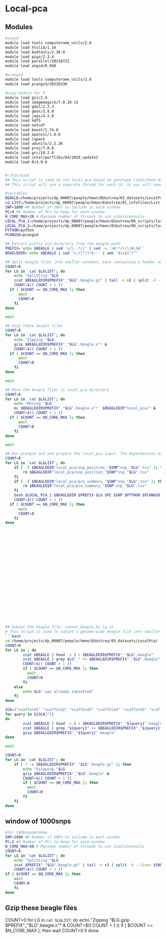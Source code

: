 Local-pca
================

## Modules
```bash
#angsd
module load tools computerome_utils/2.0
module load htslib/1.16
module load bedtools/2.30.0
module load pigz/2.3.4
module load parallel/20210722
module load angsd/0.940

#pcangsd
module load tools computerome_utils/2.0
module load pcangsd/20220330 

#Load module for R
module load gsl/2.6
module load imagemagick/7.0.10-13
module load gdal/2.2.3
module load geos/3.8.0
module load jags/4.2.0
module load hdf5
module load netcdf
module load boost/1.74.0
module load openssl/1.0.0
module load lapack
module load udunits/2.2.26
module load proj/7.0.0
module load gcc/10.2.0
module load intel/perflibs/64/2020_update2
module load R/4.0.0
```
```bash

#!/bin/bash
## This script is used to run local_pca based on genotype likelihood data. See https://github.com/petrelharp/local_pca for details. 
## This script will use a separate thread for each LG. So you will need to first run /workdir/genomic-data-analysis/scripts/subset_beagle_by_lg.sh

#variables
BEAGLE=/home/projects/dp_00007/people/hmon/EUostrea/03_datasets/LocalPca/Jan23_A940_minMapQ20minQ20_NOMININD_setMinDepthInd1_setMinDepthInd1_setMinDepth600setMaxDepth1200.beagle.gz
LG_LIST=/home/projects/dp_00007/people/hmon/EUostrea/01_infofiles/List_scaffold_28jan23.txt
SNP=1000 ## Number of SNPs to include in each window
PC=4 ## Number of PCs to keep for each window
N_CORE_MAX=20 # Maximum number of threads to use simulatenously
LOCAL_PCA_1=/home/projects/dp_00007/people/hmon/EUostrea/00_scripts/local_pca_1.sh
LOCAL_PCA_2=/home/projects/dp_00007/people/hmon/EUostrea/00_scripts/local_pca_2.R
PYTHON=python
PCANGSD=pcangsd

## Extract prefix and directory from the beagle path
PREFIX=`echo $BEAGLE | sed 's/\..*//' | sed -e 's#.*/\(\)#\1#'`
BEAGLEDIR=`echo $BEAGLE | sed 's:/[^/]*$::' | awk '$1=$1"/"'`

## Split beagle files into smaller windows, each containing a header and the desired number of SNPs
COUNT=0
for LG in `cat $LGLIST`; do
	echo "Splitting "$LG
	zcat $BEAGLEDIR$PREFIX"_"$LG".beagle.gz" | tail -n +2 | split -d --lines $SNP - --filter='bash -c "{ zcat ${FILE%.*} | head -n1; cat; } > $FILE"' $BEAGLEDIR$PREFIX"_"$LG".beagle.x" &
	COUNT=$(( COUNT + 1 ))
  if [ $COUNT == $N_CORE_MAX ]; then
	  wait
	  COUNT=0
	fi
done

wait

## Gzip these beagle files
COUNT=0
for LG in `cat $LGLIST`; do
	echo "Zipping "$LG
	gzip $BEAGLEDIR$PREFIX"_"$LG".beagle.x"* &
	COUNT=$(( COUNT + 1 ))
  if [ $COUNT == $N_CORE_MAX ]; then
	  wait
	  COUNT=0
	fi
done

wait

## Move the beagle files to local_pca directory
COUNT=0
for LG in `cat $LGLIST`; do
	echo "Moving "$LG
	mv $BEAGLEDIR$PREFIX"_"$LG".beagle.x"* 	$BEAGLEDIR"local_pca/" &
	COUNT=$(( COUNT + 1 ))
  if [ $COUNT == $N_CORE_MAX ]; then
	  wait
	  COUNT=0
	fi
done

wait

## Run pcangsd and and prepare the local_pca input. The dependencies are /workdir/genomic-data-analysis/scripts/local_pca_1.sh and /workdir/genomic-data-analysis/scripts/local_pca_2.R
COUNT=0
for LG in `cat $LGLIST`; do
	if [ -f $BEAGLEDIR"local_pca/snp_position_"$SNP"snp_"$LG".tsv" ]; then
		rm $BEAGLEDIR"local_pca/snp_position_"$SNP"snp_"$LG".tsv"
	fi
	if [ -f $BEAGLEDIR"local_pca/pca_summary_"$SNP"snp_"$LG".tsv" ]; then
		rm $BEAGLEDIR"local_pca/pca_summary_"$SNP"snp_"$LG".tsv"
	fi
	bash $LOCAL_PCA_1 $BEAGLEDIR $PREFIX $LG $PC $SNP $PYTHON $PCANGSD $LOCAL_PCA_2 &
	COUNT=$(( COUNT + 1 ))
  if [ $COUNT == $N_CORE_MAX ]; then
	  wait
	  COUNT=0
	fi
done























## Subset the beagle file: subset_beagle_by_lg.sh
# This script is used to subset a genome-wide beagle file into smaller files by linkage groups or chromosomes. 
```bash
cd /home/projects/dp_00007/people/hmon/EUostrea/03_datasets/LocalPca/
COUNT=0
for LG in ; do
		zcat $BEAGLE | head -n 1 > $BEAGLEDIR$PREFIX"_"$LG".beagle"
		zcat $BEAGLE | grep $LG"_" >> $BEAGLEDIR$PREFIX"_"$LG".beagle" &
		COUNT=$(( COUNT + 1 ))
		if [ $COUNT == $N_CORE_MAX ]; then
		  wait
		  COUNT=0
		fi
	else
		echo $LG" was already subsetted"
	fi
done

SCA=("scaffold1" "scaffold2" "scaffold3" "scaffold4" "scaffold5" "scaffold6" "scaffold7" "scaffold8" "scaffold9" "scaffold10")
for query in ${SCA[*]}
do
		zcat $BEAGLE | head -n 1 > $BEAGLEDIR$PREFIX"_"${query}".beagle" 
		zcat $BEAGLE | grep "${query}" >> $BEAGLEDIR$PREFIX"_"${query}".beagle" &
		gzip $BEAGLEDIR$PREFIX"_"${query}".beagle"
done

wait 

COUNT=0
for LG in `cat $LGLIST`; do
	if [ ! -s $BEAGLEDIR$PREFIX"_"$LG".beagle.gz" ]; then
		echo "Gzipping "$LG
		gzip $BEAGLEDIR$PREFIX"_"$LG".beagle" &
		COUNT=$(( COUNT + 1 ))
		if [ $COUNT == $N_CORE_MAX ]; then
		  wait
		  COUNT=0
		fi
	fi
done
```

## window of 1000snps
```bash
#for 1000snpsWindow
SNP=1000 ## Number of SNPs to include in each window
PC=2 ## Number of PCs to keep for each window
N_CORE_MAX=40 # Maximum number of threads to use simulatenously
COUNT=0
for LG in `cat $LGLIST`; do
	echo "Splitting "$LG
	zcat $PREFIX"_"$LG".beagle.gz" | tail -n +2 | split -d --lines $SNP - --filter='bash -c "{ zcat ${FILE%.*} | head -n1; cat; } > $FILE"' $PREFIX"_"$LG".beagle.x" &
	COUNT=$(( COUNT + 1 ))
if [ $COUNT == $N_CORE_MAX ]; then
	wait
	COUNT=0
	fi
done
````

## Gzip these beagle files
COUNT=0
for LG in `cat $LGLIST`; do
	echo "Zipping "$LG
	gzip $PREFIX"_"$LG".beagle.x"* &
	COUNT=$(( COUNT + 1 ))
  if [ $COUNT == $N_CORE_MAX ]; then
	  wait
	  COUNT=0
	fi
done
